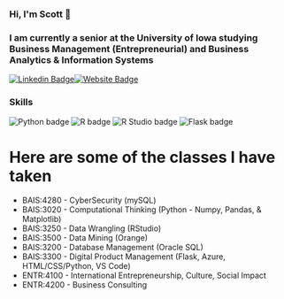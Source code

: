 ### Hi, I'm Scott 👋

### I am currently a senior at the University of Iowa studying Business Management (Entrepreneurial) and Business Analytics & Information Systems

[![Linkedin Badge](https://img.shields.io/badge/-LinkedIn-0e76a8?style=flat-square&logo=Linkedin&logoColor=white)](https://www.linkedin.com/in/scott-anderson-b09100233/)[![Website Badge](https://img.shields.io/badge/Website-3b5998?style=flat-square&logo=google-chrome&logoColor=white)](https://scottanderson.me/)

### Skills
![Python badge](https://img.shields.io/static/v1?message=Python&logo=Python&labelColor=3776AB&color=3776AB&logoColor=white&label=%20&style=for-the-badge) ![R badge](https://img.shields.io/static/v1?message=R%20programming&logo=R&logoColor=3776AB&label&style=for-the-badge&color=eee) ![R Studio badge](https://img.shields.io/static/v1?message=R%20Studio&logo=RStudio&labelColor=75AADB&color=75AADB&logoColor=white&label=%20&style=for-the-badge) ![Flask badge](https://img.shields.io/static/v1?message=Flask&logo=Flask&logoColor=000&label&style=for-the-badge&color=eee)

# Here are some of the classes I have taken
- BAIS:4280 - CyberSecurity (mySQL)
- BAIS:3020 - Computational Thinking (Python - Numpy, Pandas, & Matplotlib)
- BAIS:3250 - Data Wrangling (RStudio)
- BAIS:3500 - Data Mining (Orange)
- BAIS:3200 - Database Management (Oracle SQL)
- BAIS:3300 - Digital Product Management (Flask, Azure, HTML/CSS/Python, VS Code)
- ENTR:4100 - International Entrepreneurship, Culture, Social Impact
- ENTR:4200 - Business Consulting
<!--
**sanderson1470/sanderson1470** is a ✨ _special_ ✨ repository because its `README.md` (this file) appears on your GitHub profile.

Here are some ideas to get you started:

- 🔭 I’m currently working on ...
- 🌱 I’m currently learning ...
- 👯 I’m looking to collaborate on ...
- 🤔 I’m looking for help with ...
- 💬 Ask me about ...
- 📫 How to reach me: ...
- 😄 Pronouns: ...
- ⚡ Fun fact: ...
-->
